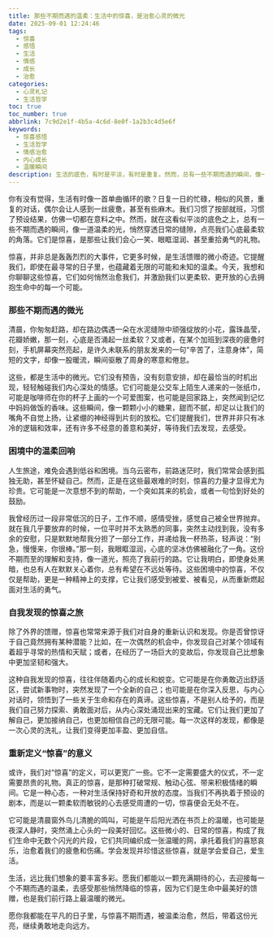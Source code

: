 ```yaml
---
title: 那些不期而遇的温柔：生活中的惊喜，是治愈心灵的微光
date: 2025-09-01 12:24:46
tags:
  - 惊喜
  - 感悟
  - 生活
  - 情感
  - 成长
  - 治愈
categories:
  - 心灵札记
  - 生活哲学
toc: true
toc_number: true
abbrlink: 7c9d2e1f-4b5a-4c6d-8e0f-1a2b3c4d5e6f
keywords:
  - 惊喜感悟
  - 生活哲学
  - 情感治愈
  - 内心成长
  - 温暖瞬间
description: 生活的底色，有时是平淡，有时是重复。然而，总有一些不期而遇的瞬间，像一道温柔的光，穿透日常的缝隙，点亮我们心底的角落。它们是惊喜，是那些让我们会心一笑、眼眶湿润、甚至重拾勇气的礼物。今天，让我们一起走进这些微小的奇迹，感受它们如何悄然治愈，并激励我们以更柔软、更开放的心去拥抱生命中的每一个可能。
---
```


你有没有觉得，生活有时像一首单曲循环的歌？日复一日的忙碌，相似的风景，重复的对话，偶尔会让人感到一丝疲惫，甚至有些麻木。我们习惯了按部就班，习惯了预设结果，仿佛一切都在意料之中。然而，就在这看似平淡的底色之上，总有一些不期而遇的瞬间，像一道温柔的光，悄然穿透日常的缝隙，点亮我们心底最柔软的角落。它们是惊喜，是那些让我们会心一笑、眼眶湿润、甚至重拾勇气的礼物。

惊喜，并非总是轰轰烈烈的大事件，它更多时候，是生活馈赠的微小奇迹。它提醒我们，即使在最寻常的日子里，也蕴藏着无限的可能和未知的温柔。今天，我想和你聊聊这些惊喜，它们如何悄然治愈我们，并激励我们以更柔软、更开放的心去拥抱生命中的每一个可能。

### 那些不期而遇的微光

清晨，你匆匆赶路，却在路边偶遇一朵在水泥缝隙中顽强绽放的小花，露珠晶莹，花瓣娇嫩，那一刻，心底是否涌起一丝柔软？又或者，在某个加班到深夜的疲惫时刻，手机屏幕突然亮起，是许久未联系的朋友发来的一句“辛苦了，注意身体”，简短的文字，却像一股暖流，瞬间驱散了周身的寒意和倦怠。

这些，都是生活中的微光。它们没有预告，没有刻意安排，却在最恰当的时机出现，轻轻触碰我们内心深处的情感。它们可能是公交车上陌生人递来的一张纸巾，可能是咖啡师在你的杯子上画的一个可爱图案，也可能是回家路上，突然闻到记忆中妈妈做饭的香味。这些瞬间，像一颗颗小小的糖果，甜而不腻，却足以让我们的嘴角不自觉上扬，让紧绷的神经得到片刻的放松。它们提醒我们，世界并非只有冰冷的逻辑和效率，还有许多不经意的善意和美好，等待我们去发现，去感受。

### 困境中的温柔回响

人生旅途，难免会遇到低谷和困境。当乌云密布，前路迷茫时，我们常常会感到孤独无助，甚至怀疑自己。然而，正是在这些最艰难的时刻，惊喜的力量才显得尤为珍贵。它可能是一次意想不到的帮助，一个突如其来的机会，或者一句恰到好处的鼓励。

我曾经历过一段非常低沉的日子，工作不顺，感情受挫，感觉自己被全世界抛弃。就在我几乎要放弃的时候，一位平时并不太熟悉的同事，突然主动找到我，没有多余的安慰，只是默默地帮我分担了一部分工作，并递给我一杯热茶，轻声说：“别急，慢慢来，你很棒。”那一刻，我眼眶湿润，心底的坚冰仿佛被融化了一角。这份不期而至的理解和支持，像一道光，照亮了我前行的路。它让我明白，即使身处黑暗，也总有人在默默关心着你，总有希望在不远处等待。这些困境中的惊喜，不仅仅是帮助，更是一种精神上的支撑，它让我们感受到被爱、被看见，从而重新燃起面对生活的勇气。

### 自我发现的惊喜之旅

除了外界的馈赠，惊喜也常常来源于我们对自身的重新认识和发现。你是否曾惊讶于自己竟然拥有某种潜能？比如，在一次偶然的机会中，你发现自己对某个领域有着超乎寻常的热情和天赋；或者，在经历了一场巨大的变故后，你发现自己比想象中更加坚韧和强大。

这种自我发现的惊喜，往往伴随着内心的成长和蜕变。它可能是在你勇敢迈出舒适区，尝试新事物时，突然发现了一个全新的自己；也可能是在你深入反思，与内心对话时，领悟到了一些关于生命和存在的真谛。这些惊喜，不是别人给予的，而是我们自己努力探索、勇敢面对后，从内心深处涌现出来的宝藏。它们让我们更加了解自己，更加接纳自己，也更加相信自己的无限可能。每一次这样的发现，都像是一次心灵的洗礼，让我们变得更加丰盈、更加自信。

### 重新定义“惊喜”的意义

或许，我们对“惊喜”的定义，可以更宽广一些。它不一定需要盛大的仪式，不一定需要昂贵的礼物。真正的惊喜，是那种打破常规、触动心弦、带来积极情绪的瞬间。它是一种心态，一种对生活保持好奇和开放的态度。当我们不再执着于预设的剧本，而是以一颗柔软而敏锐的心去感受周遭的一切，惊喜便会无处不在。

它可能是清晨窗外鸟儿清脆的鸣叫，可能是午后阳光洒在书页上的温暖，也可能是夜深人静时，突然涌上心头的一段美好回忆。这些微小的、日常的惊喜，构成了我们生命中无数个闪光的片段，它们共同编织成一张温暖的网，承托着我们的喜怒哀乐，治愈着我们的疲惫和伤痛。学会发现并珍惜这些惊喜，就是学会爱自己，爱生活。

生活，远比我们想象的要丰富多彩。愿我们都能以一颗充满期待的心，去迎接每一个不期而遇的温柔，去感受那些悄然降临的惊喜，因为它们是生命中最美好的馈赠，也是我们前行路上最温暖的微光。

愿你我都能在平凡的日子里，与惊喜不期而遇，被温柔治愈，然后，带着这份光亮，继续勇敢地走向远方。